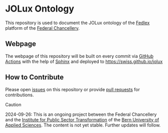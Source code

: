 # JOLux Ontology

This repository is used to document the JOLux ontology of the [Fedlex](https://www.fedlex.admin.ch/en) platform of the [Federal Chancellery](https://www.bk.admin.ch/bk/en/home.html).

## Webpage

The webpage of this repository will be built on every commit via [GitHub Actions](https://github.com/swiss/jolux/actions) with the help of [Sphinx](https://www.sphinx-doc.org/en/master/) and deployed to https://swiss.github.io/jolux

## How to Contribute

Please open [issues](https://github.com/swiss/jolux/issues) on this repository or provide [pull requests](https://docs.github.com/en/pull-requests/collaborating-with-pull-requests/proposing-changes-to-your-work-with-pull-requests/about-pull-requests) for contributions.

> [!CAUTION]
> 2024-09-26: This is an ongoing project between the Federal Chancellery and the [Institute for Public Sector Transformation](https://www.bfh.ch/en/research/research-areas/public-sector-transformation/) of the [Bern University of Applied Sciences](https://www.bfh.ch/en/). The content is not yet stable. Further updates will follow.

